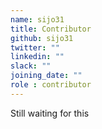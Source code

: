 ```yaml
---
name: sijo31
title: Contributor
github: sijo31
twitter: ""
linkedin: ""
slack: ""
joining_date: ""
role : contributor
---
```


Still waiting for this
